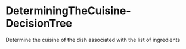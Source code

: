 # DeterminingTheCuisine-DecisionTree
 Determine the cuisine of the dish associated with the list of ingredients
